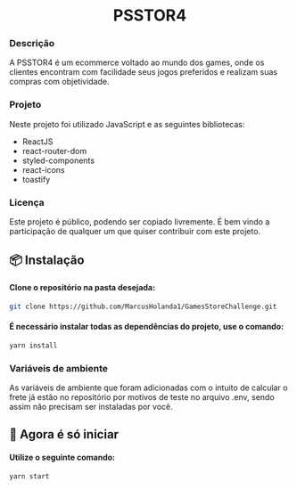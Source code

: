 <h1 align="center">PSSTOR4</h1>

<h3 align="left">Descrição</h3>

<p align="left">A PSSTOR4 é um ecommerce voltado ao mundo dos games, onde os clientes encontram com facilidade seus jogos preferidos e realizam suas compras com objetividade.</p>

 <h3 align="left">Projeto</h3>
<p>Neste projeto foi utilizado JavaScript e as seguintes bibliotecas:</p>

* ReactJS
* react-router-dom
* styled-components
* react-icons
* toastify

<h3 align="left">Licença</h3>

<p align="left">Este projeto é público, podendo ser copiado livremente. É bem vindo a participação de qualquer um que quiser contribuir com este projeto.</p>

## 📦 Instalação

#### Clone o repositório na pasta desejada: 
```bash
git clone https://github.com/MarcusHolanda1/GamesStoreChallenge.git
```

#### É necessário instalar todas as dependências do projeto, use o comando: 
```bash
yarn install
```
<h3 align="left">Variáveis de ambiente</h3>

<p align="left">As variáveis de ambiente que foram adicionadas com o intuito de calcular o frete já estão no repositório por motivos de teste no arquivo .env, sendo assim não precisam ser instaladas por você.</p>

## :rocket:	 Agora é só iniciar

#### Utilize o seguinte comando: 
```bash
yarn start
```
